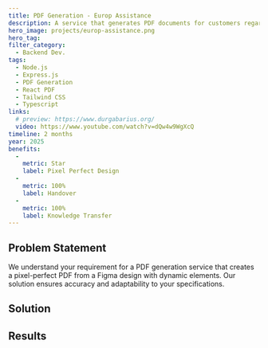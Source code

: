 ```yaml
---
title: PDF Generation - Europ Assistance
description: A service that generates PDF documents for customers regarding their international travel.
hero_image: projects/europ-assistance.png
hero_tag:
filter_category:
  - Backend Dev.
tags:
  - Node.js
  - Express.js
  - PDF Generation
  - React PDF
  - Tailwind CSS
  - Typescript
links:
  # preview: https://www.durgabarius.org/
  video: https://www.youtube.com/watch?v=dQw4w9WgXcQ
timeline: 2 months
year: 2025
benefits:
  -
    metric: Star
    label: Pixel Perfect Design
  -
    metric: 100%
    label: Handover
  -
    metric: 100%
    label: Knowledge Transfer
---
```


## Problem Statement

We understand your requirement for a PDF generation service that creates a pixel-perfect PDF from a Figma design with dynamic elements. Our solution ensures accuracy and adaptability to your specifications.

## Solution

## Results

